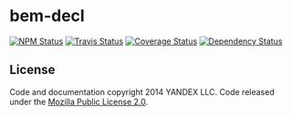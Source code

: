 bem-decl
========

[![NPM Status][npm-img]][npm]
[![Travis Status][test-img]][travis]
[![Coverage Status][coverage-img]][coveralls]
[![Dependency Status][david-img]][david]

[npm]:          https://www.npmjs.org/package/bem-decl
[npm-img]:      https://img.shields.io/npm/v/bem-decl.svg

[travis]:       https://travis-ci.org/bem-sdk/bem-decl
[test-img]:     https://img.shields.io/travis/bem-sdk/bem-decl.svg?label=tests

[coveralls]:    https://coveralls.io/r/bem-sdk/bem-decl
[coverage-img]: https://img.shields.io/coveralls/bem-sdk/bem-decl.svg

[david]:        https://david-dm.org/bem-sdk/bem-decl
[david-img]:    http://img.shields.io/david/bem-sdk/bem-decl.svg?style=flat

License
-------

Code and documentation copyright 2014 YANDEX LLC. Code released under the [Mozilla Public License 2.0](LICENSE.txt).
